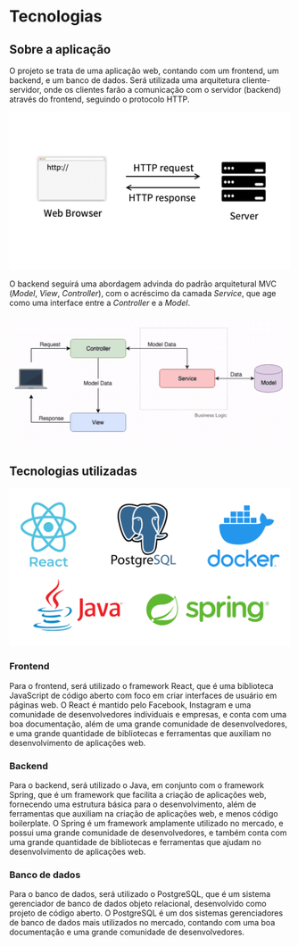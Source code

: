 # Tecnologias

## Sobre a aplicação 

O projeto se trata de uma aplicação web, contando com um frontend, um backend, e um banco de dados. Será utilizada uma arquitetura cliente-servidor, onde os clientes farão a comunicação com o servidor (backend) através do frontend, seguindo o protocolo HTTP.

![client_server](./assets/technologies/client_server_arquitecture.png)

O backend seguirá uma abordagem advinda do padrão arquitetural MVC (*Model*, *View*, *Controller*), com o acréscimo da camada *Service*, que age como uma interface entre a *Controller* e a *Model*.

![mvcs](./assets/technologies/mvcs.png)

## Tecnologias utilizadas

![technologies](./assets/technologies/technologies.png)

### Frontend
Para o frontend, será utilizado o framework React, que é uma biblioteca JavaScript de código aberto com foco em criar interfaces de usuário em páginas web. O React é mantido pelo Facebook, Instagram e uma comunidade de desenvolvedores individuais e empresas, e conta com uma boa documentação, além de uma grande comunidade de desenvolvedores, e uma grande quantidade de bibliotecas e ferramentas que auxiliam no desenvolvimento de aplicações web.

### Backend
Para o backend, será utilizado o Java, em conjunto com o framework Spring, que é um framework que facilita a criação de aplicações web, fornecendo uma estrutura básica para o desenvolvimento, além de ferramentas que auxiliam na criação de aplicações web, e menos código boilerplate. O Spring é um framework amplamente utilizado no mercado, e possui uma grande comunidade de desenvolvedores, e também conta com uma grande quantidade de bibliotecas e ferramentas que ajudam no desenvolvimento de aplicações web.

### Banco de dados
Para o banco de dados, será utilizado o PostgreSQL, que é um sistema gerenciador de banco de dados objeto relacional, desenvolvido como projeto de código aberto. O PostgreSQL é um dos sistemas gerenciadores de banco de dados mais utilizados no mercado, contando com uma boa documentação e uma grande comunidade de desenvolvedores.

